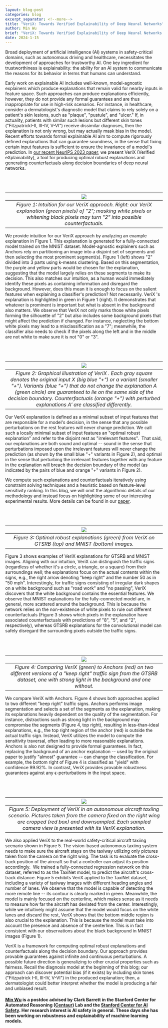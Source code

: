 ```yaml
---
layout: blog-post
categories: blog
excerpt_separator: <!--more-->
title: "VeriX: Towards Verified Explainability of Deep Neural Networks"
author: Min Wu
brief: "VeriX: Towards Verified Explainability of Deep Neural Networks by Min Wu"
date: 2024-1-15
---
```


Broad deployment of artificial intelligence (AI) systems in safety-critical domains, such as autonomous driving and healthcare, necessitates the development of approaches for trustworthy AI. One key ingredient for trustworthiness is explainability: the ability for an AI system to communicate the reasons for its behavior in terms that humans can understand.

<!--more-->

Early work on explainable AI includes well-known, model-agnostic explainers which produce explanations that remain valid for nearby inputs in feature space. Such approaches can produce explanations efficiently, however, they do not provide any formal guarantees and are thus inappropriate for use in high-risk scenarios. For instance, in healthcare, consider a dermatologist's diagnostic model that claims to rely solely on a patient's skin lesions, such as "plaque", "pustule", and "ulcer." If, in actuality, patients with similar such lesions but different skin tones ("FitzpatrickI-II, III-IV, V-VI") receive dissimilar diagnoses, then the explanation is not only wrong, but may actually mask bias in the model. Recent efforts towards formal explainable AI aim to compute rigorously defined explanations that can guarantee soundness, in the sense that fixing certain input features is sufficient to ensure the invariance of a model's prediction. In [our recent NeurIPS 2023 paper](https://openreview.net/pdf?id=E2TJI6CKm0), we present VeriX (Verified eXplainability), a tool for producing optimal robust explanations and generating counterfactuals along decision boundaries of deep neural networks.

<div style="margin-top: 70px;"></div>

| ![](/assets/blog-images/2024-1-15-verix-towards-verified-explainability-of-deep-neural-networks/verix_fig1.jpg) | 
|:--:| 
| *Figure 1: Intuition for our VeriX approach. Right: our VeriX explanation (green pixels) of "2"; masking white pixels or whitening black pixels may turn "2" into possible counterfactuals.* |

We provide intuition for our VeriX approach by analyzing an example explanation in Figure 1. This explanation is generated for a fully-connected model trained on the MNIST dataset. Model-agnostic explainers such as Anchors rely on partitioning an image into a disjoint set of segments and then selecting the most prominent segment(s). Figure 1 (left) shows "2" divided into 3 parts using k-means clustering. Based on this segmentation, the purple and yellow parts would be chosen for the explanation, suggesting that the model largely relies on these segments to make its decision. This also matches our intuition, as a human would immediately identify these pixels as containing information and disregard the background. However, does this mean it is enough to focus on the salient features when explaining a classifier's prediction? Not necessarily. VeriX 's explanation is highlighted in green in Figure 1 (right). It demonstrates that whatever is prominent is important but what is absent in the background also matters. We observe that VeriX not only marks those white pixels forming the silhouette of "2" but also includes some background pixels that might affect the prediction if changed. For instance, neglecting the bottom white pixels may lead to a misclassification as a "7"; meanwhile, the classifier also needs to check if the pixels along the left and in the middle are not white to make sure it is not "0" or "3".

<div style="margin-top: 70px;"></div>

| ![](/assets/blog-images/2024-1-15-verix-towards-verified-explainability-of-deep-neural-networks/verix_fig2.jpg) | 
|:--:| 
| *Figure 2: Graphical illustration of VeriX . Each gray square denotes the original input X (big blue "+") or a variant (smaller "+"). Variants (blue "+") that do not change the explanation A (green circle) are guaranteed to lie on the same side of the decision boundary. Counterfactuals (orange "+") with perturbed explanations A′ are classified differently.* |

Our VeriX explanation is defined as a minimal subset of input features that are responsible for a model's decision, in the sense that any possible perturbations on the rest features will never change prediction. We call such a locally minimal subset of input features an "optimal robust explanation" and refer to the disjoint rest as "irrelevant features".  That said, our explanations are both sound and optimal -- sound in the sense that perturbations imposed upon the irrelevant features will never change the prediction (as shown by the small blue "+" variants in Figure 2), and optimal in the sense that perturbing the irrelevant features together with any feature in the explanation will breach the decision boundary of the model (as indicated by the pairs of blue and orange "+" variants in Figure 2).

We compute such explanations and counterfactuals iteratively using constraint solving techniques and a heuristic based on feature-level sensitivity ranking. In this blog, we will omit the algorithmic details of our methodology and instead focus on highlighting some of our interesting experimental results. More details can be found in our [paper](https://openreview.net/pdf?id=E2TJI6CKm0).

<div style="margin-top: 70px;"></div>

| ![](/assets/blog-images/2024-1-15-verix-towards-verified-explainability-of-deep-neural-networks/verix_fig3.jpg) | 
|:--:| 
| *Figure 3: Optimal robust explanations (green) from VeriX on GTSRB (top) and MNIST (bottom) images.* |

Figure 3 shows examples of VeriX explanations for GTSRB and MNIST images. Aligning with our intuition, VeriX can distinguish the traffic signs (regardless of whether it's a circle, a triangle, or a square) from their surroundings well; the explanations focus on the actual contents within the signs, e.g., the right arrow denoting "keep right" and the number 50 as in "50 mph". Interestingly, for traffic signs consisting of irregular dark shapes on a white background such as "road work" and "no passing", VeriX discovers that the white background contains the essential features. We observe that MNIST explanations for the fully-connected model are, in general, more scattered around the background. This is because the network relies on the non-existence of white pixels to rule out different counterfactuals (Figure 3 shows which pixels in the explanation have associated counterfactuals with predictions of "8", "5", and "2", respectively), whereas GTSRB explanations for the convolutional model can safely disregard the surrounding pixels outside the traffic signs.

<div style="margin-top: 70px;"></div>

| ![](/assets/blog-images/2024-1-15-verix-towards-verified-explainability-of-deep-neural-networks/verix_fig4.jpg) | 
|:--:| 
| *Figure 4: Comparing VeriX (green) to Anchors (red) on two different versions of a "keep right" traffic sign from the GTSRB dataset, one with strong light in the background and one without.* |

We compare VeriX with Anchors. Figure 4 shows both approaches applied to two different "keep right" traffic signs. Anchors performs image segmentation and selects a set of the segments as the explanation, making its explanations heavily dependent on the quality of the segmentation. For instance, distractions such as strong light in the background may compromise the segments (Figure 4, top right), resulting in less-than-ideal explanations, e.g., the top right region of the anchor (red) is outside the actual traffic sign. Instead, VeriX utilizes the model to compute the sensitivity traversal, often leading to more reasonable explanations. Anchors is also not designed to provide formal guarantees. In fact, replacing the background of an anchor explanation -- used by the original paper to justify "almost" guarantee -- can change the classification. For example, the bottom right of Figure 4 is classified as "yield" with confidence 99.92%. In contrast, VeriX provides provable robustness guarantees against any ϵ-perturbations in the input space.

<div style="margin-top: 70px;"></div>

| ![](/assets/blog-images/2024-1-15-verix-towards-verified-explainability-of-deep-neural-networks/verix_fig5.jpg) | 
|:--:| 
| *Figure 5: Deployment of VeriX in an autonomous aircraft taxiing scenario. Pictures taken from the camera fixed on the right wing are cropped (red box) and downsampled. Each sampled camera view is presented with its VeriX explanation.* |

We also applied VeriX to the real-world safety-critical aircraft taxiing scenario shown in Figure 5. The vision-based autonomous taxiing system needs to make sure the aircraft stays on the taxiway utilizing only pictures taken from the camera on the right wing. The task is to evaluate the cross-track position of the aircraft so that a controller can adjust its position accordingly.  We trained a fully-connected regression network on this dataset, referred to as the TaxiNet model, to predict the aircraft's cross-track distance. Figure 5 exhibits VeriX applied to the TaxiNet dataset, including a variety of taxiway images with different heading angles and number of lanes. We observe that the model is capable of detecting the more remote line -- its contour is clearly marked in green. Meanwhile, the model is mainly focused on the centerline, which makes sense as it needs to measure how far the aircraft has deviated from the center. Interestingly, while we intuitively might assume that the model would focus on the white lanes and discard the rest, VeriX shows that the bottom middle region is also crucial to the explanation. This is because the model must take into account the presence and absence of the centerline. This is in fact consistent with our observations about the black background in MNIST images (Figure 1).

VeriX is a framework for computing optimal robust explanations and counterfactuals along the decision boundary. Our approach provides provable guarantees against infinite and continuous perturbations. A possible future direction is generalizing to other crucial properties such as fairness. Recall the diagnosis model at the beginning of this blog; our approach can discover potential bias (if it exists) by including skin tones ("Fitzpatrick I-II, III-IV, V-VI") in the produced explanation; then, a dermatologist could better interpret whether the model is producing a fair and unbiased result.

#### [Min Wu](https://profiles.stanford.edu/276567?tab=bio) is a postdoc advised by Clark Barrett in the Stanford Center for Automated Reasoning ([Centaur](https://centaur.stanford.edu/)) Lab and the [Stanford Center for AI Safety](https://aisafety.stanford.edu/). Her research interest is AI safety in general. These days she has been working on robustness and explainability of machine learning models.